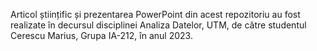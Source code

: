Articol științific și prezentarea PowerPoint din acest repozitoriu au fost realizate în decursul disciplinei Analiza Datelor, UTM, de către studentul Cerescu Marius, 
Grupa IA-212, în anul 2023. 
